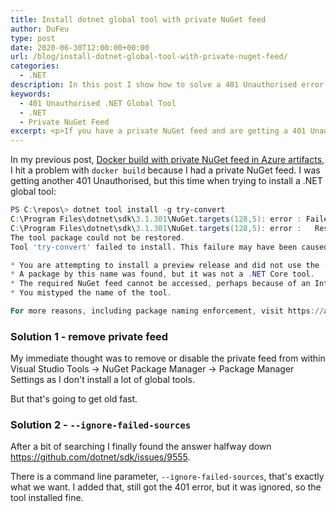 ```yaml
---
title: Install dotnet global tool with private NuGet feed
author: DuFeu
type: post
date: 2020-06-30T12:00:00+00:00
url: /blog/install-dotnet-global-tool-with-private-nuget-feed/
categories:
  - .NET
description: In this post I show how to solve a 401 Unauthorised error while installing a .NET Global Tool and you have a private NuGet feed.
keywords:
  - 401 Unauthorised .NET Global Tool
  - .NET
  - Private NuGet Feed
excerpt: <p>If you have a private NuGet feed and are getting a 401 Unauthorised while trying to install a .NET Global Tool, you're not alone.</p><p>Thankfully there's an easier way to solve it than removing your feed each time.</p>
---
```


In my previous post, [Docker build with private NuGet feed in Azure artifacts](/blog/docker-build-with-private-nuget-feed-in-azure-artifacts), I hit a problem with `docker build` because I had a private NuGet feed. I was getting another 401 Unauthorised, but this time when trying to install a .NET global tool:

```powershell
PS C:\repos\> dotnet tool install -g try-convert
C:\Program Files\dotnet\sdk\3.1.301\NuGet.targets(128,5): error : Failed to retrieve information about 'try-convert' from remote source 'https://anon.pkgs.visualstudio.com/_packaging/d003748e-3a85-4636-976d-52ce64121599/nuget/v3/flat2/try-convert/index.json'. [C:\anon\restore.csproj]
C:\Program Files\dotnet\sdk\3.1.301\NuGet.targets(128,5): error :   Response status code does not indicate success: 401 (Unauthorized). [C:\anon\restore.csproj]
The tool package could not be restored.
Tool 'try-convert' failed to install. This failure may have been caused by:

* You are attempting to install a preview release and did not use the --version option to specify the version.
* A package by this name was found, but it was not a .NET Core tool.
* The required NuGet feed cannot be accessed, perhaps because of an Internet connection problem.
* You mistyped the name of the tool.

For more reasons, including package naming enforcement, visit https://aka.ms/failure-installing-tool
```

### Solution 1 - remove private feed

My immediate thought was to remove or disable the private feed from within Visual Studio Tools -> NuGet Package Manager -> Package Manager Settings as I don't install a lot of global tools.

But that's going to get old fast.

### Solution 2 - `--ignore-failed-sources`

After a bit of searching I finally found the answer halfway down <https://github.com/dotnet/sdk/issues/9555>.

There is a command line parameter, `--ignore-failed-sources`, that's exactly what we want. I added that, still got the 401 error, but it was ignored, so the tool installed fine.
